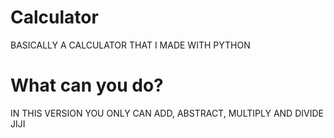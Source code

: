 # Calculator
BASICALLY A CALCULATOR THAT I MADE WITH PYTHON 
# What can you do?
IN THIS VERSION YOU ONLY CAN ADD, ABSTRACT, MULTIPLY AND DIVIDE JIJI

